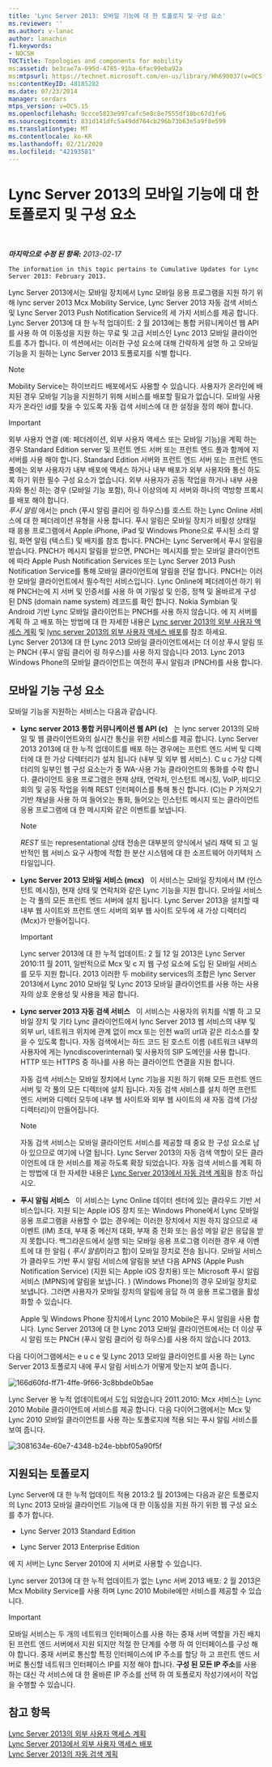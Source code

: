 ```yaml
---
title: 'Lync Server 2013: 모바일 기능에 대 한 토폴로지 및 구성 요소'
ms.reviewer: ''
ms.author: v-lanac
author: lanachin
f1.keywords:
- NOCSH
TOCTitle: Topologies and components for mobility
ms:assetid: be3cae7a-095d-4785-91ba-6fac99eba92a
ms:mtpsurl: https://technet.microsoft.com/en-us/library/Hh690037(v=OCS.15)
ms:contentKeyID: 48185282
ms.date: 07/23/2014
manager: serdars
mtps_version: v=OCS.15
ms.openlocfilehash: 9ccce5823e997cafc5e8c8e7555df18bc67d1fe6
ms.sourcegitcommit: 831d141dfc5a49dd764cb296b73b63e5a9f8e599
ms.translationtype: MT
ms.contentlocale: ko-KR
ms.lasthandoff: 02/21/2020
ms.locfileid: "42193581"
---
```

<div data-xmlns="http://www.w3.org/1999/xhtml">

<div class="topic" data-xmlns="http://www.w3.org/1999/xhtml" data-msxsl="urn:schemas-microsoft-com:xslt" data-cs="https://msdn.microsoft.com/">

<div data-asp="https://msdn2.microsoft.com/asp">

# <a name="topologies-and-components-for-mobility-in-lync-server-2013"></a>Lync Server 2013의 모바일 기능에 대 한 토폴로지 및 구성 요소

</div>

<div id="mainSection">

<div id="mainBody">

<span> </span>

_**마지막으로 수정 된 항목:** 2013-02-17_

    The information in this topic pertains to Cumulative Updates for Lync Server 2013: February 2013.

Lync Server 2013에서는 모바일 장치에서 Lync 모바일 응용 프로그램을 지원 하기 위해 lync server 2013 Mcx Mobility Service, Lync Server 2013 자동 검색 서비스 및 Lync Server 2013 Push Notification Service의 세 가지 서비스를 제공 합니다. Lync Server 2013에 대 한 누적 업데이트: 2 월 2013에는 통합 커뮤니케이션 웹 API를 사용 하 여 이동성을 지원 하는 무료 및 고급 서비스인 Lync 2013 모바일 클라이언트를 추가 합니다. 이 섹션에서는 이러한 구성 요소에 대해 간략하게 설명 하 고 모바일 기능을 지 원하는 Lync Server 2013 토폴로지를 식별 합니다.

<div>


> [!NOTE]  
> Mobility Service는 하이브리드 배포에서도 사용할 수 있습니다. 사용자가 온라인에 배치된 경우 모바일 기능을 지원하기 위해 서비스를 배포할 필요가 없습니다. 모바일 사용자가 온라인 id를 찾을 수 있도록 자동 검색 서비스에 대 한 설정을 정의 해야 합니다.



</div>

<div>


> [!IMPORTANT]  
> 외부 사용자 연결 (예: 페더레이션, 외부 사용자 액세스 또는 모바일 기능)을 계획 하는 경우 Standard Edition server 및 프런트 엔드 서버 또는 프런트 엔드 풀과 함께에 지 서버를 사용 해야 합니다. Standard Edition 서버와 프런트 엔드 서버 또는 프런트 엔드 풀에는 외부 사용자가 내부 배포에 액세스 하거나 내부 배포가 외부 사용자와 통신 하도록 하기 위한 필수 구성 요소가 없습니다. 외부 사용자가 공동 작업을 하거나 내부 사용자와 통신 하는 경우 (모바일 기능 포함), 하나 이상의에 지 서버와 하나의 역방향 프록시를 배포 해야 합니다.<BR><EM>푸시 알림</EM> 에서는 pnch (푸시 알림 클리어 링 하우스)를 호스트 하는 Lync Online 서비스에 대 한 페더레이션 유형을 사용 합니다. 푸시 알림은 모바일 장치가 비활성 상태일 때 응용 프로그램에서 Apple iPhone, iPad 및 Windows Phone으로 푸시된 소리 알림, 화면 알림 (텍스트) 및 배지를 참조 합니다. PNCH는 Lync Server에서 푸시 알림을 받습니다. PNCH가 메시지 알림을 받으면, PNCH는 메시지를 받는 모바일 클라이언트에 따라 Apple Push Notification Services 또는 Lync Server 2013 Push Notification Service를 통해 모바일 클라이언트에 알림을 전달 합니다. PNCH는 이러한 모바일 클라이언트에서 필수적인 서비스입니다. Lync Online에 페더레이션 하기 위해 PNCH는에 지 서버 및 인증서를 사용 하 여 기밀성 및 인증, 정책 및 올바르게 구성 된 DNS (domain name system) 레코드를 확인 합니다. Nokia Symbian 및 Android 기반 Lync 모바일 클라이언트는 PNCH를 사용 하지 않습니다. 에 지 서버를 계획 하 고 배포 하는 방법에 대 한 자세한 내용은 <A href="lync-server-2013-planning-for-external-user-access.md">Lync server 2013의 외부 사용자 액세스 계획</A> 및 <A href="lync-server-2013-deploying-external-user-access.md">lync server 2013의 외부 사용자 액세스 배포</A>를 참조 하세요.<BR>Lync Server 2013에 대 한 Lync 2013 모바일 클라이언트에서는 더 이상 푸시 알림 또는 PNCH (푸시 알림 클리어 링 하우스)를 사용 하지 않습니다 2013. Lync 2013 Windows Phone의 모바일 클라이언트는 여전히 푸시 알림과 (PNCH)를 사용 합니다.



</div>

<div>

## <a name="mobility-components"></a>모바일 기능 구성 요소

모바일 기능을 지원하는 서비스는 다음과 같습니다.

  - **Lync server 2013 통합 커뮤니케이션 웹 API (c)**   는 lync server 2013의 모바일 및 웹 클라이언트와의 실시간 통신을 위한 서비스를 제공 합니다. Lync Server 2013 2013에 대 한 누적 업데이트를 배포 하는 경우에는 프런트 엔드 서버 및 디렉터에 대 한 가상 디렉터리가 설치 됩니다 (내부 및 외부 웹 서비스). C u c 가상 디렉터리의 일부인 웹 구성 요소는가 중 WA-사용 가능 클라이언트의 통화를 수락 합니다. 클라이언트 응용 프로그램은 현재 상태, 연락처, 인스턴트 메시징, VoIP, 비디오 회의 및 공동 작업을 위해 REST 인터페이스를 통해 통신 합니다. (C)는 P 가져오기 기반 채널을 사용 하 여 들어오는 통화, 들어오는 인스턴트 메시지 또는 클라이언트 응용 프로그램에 대 한 메시지와 같은 이벤트를 보냅니다.
    
    <div>
    

    > [!NOTE]  
    > <EM>REST</EM> 또는 representational 상태 전송은 대부분의 양식에서 널리 채택 되 고 일반적인 웹 서비스 요구 사항에 적합 한 분산 시스템에 대 한 소프트웨어 아키텍처 스타일입니다.

    
    </div>

  - **Lync Server 2013 모바일 서비스 (mcx)**   이 서비스는 모바일 장치에서 IM (인스턴트 메시징), 현재 상태 및 연락처와 같은 Lync 기능을 지원 합니다. 모바일 서비스는 각 풀의 모든 프런트 엔드 서버에 설치 됩니다. Lync Server 2013을 설치할 때 내부 웹 사이트와 프런트 엔드 서버의 외부 웹 사이트 모두에 새 가상 디렉터리 (Mcx)가 만들어집니다.
    
    <div>
    

    > [!IMPORTANT]  
    > Lync server 2013에 대 한 누적 업데이트: 2 월 12 일 2013은 Lync Server 2010:11 월 2011, 일반적으로 Mcx 및 c 지 웹 구성 요소에 도입 된 모바일 서비스를 모두 지원 합니다. 2013 이러한 두 mobility services의 조합은 lync Server 2013에서 Lync 2010 모바일 및 Lync 2013 모바일 클라이언트를 사용 하는 사용자의 상호 운용성 및 사용을 제공 합니다.

    
    </div>

  - **Lync server 2013 자동 검색 서비스**   이 서비스는 사용자의 위치를 식별 하 고 모바일 장치 및 기타 Lync 클라이언트에서 lync Server 2013 웹 서비스의 내부 및 외부 url, 네트워크 위치에 관계 없이 mcx 또는 인천 wa의 url과 같은 리소스를 찾을 수 있도록 합니다. 자동 검색에서는 하드 코드 된 호스트 이름 (네트워크 내부의 사용자에 게는 lyncdiscoverinternal) 및 사용자의 SIP 도메인을 사용 합니다. HTTP 또는 HTTPS 중 하나를 사용 하는 클라이언트 연결을 지원 합니다.
    
    자동 검색 서비스는 모바일 장치에서 Lync 기능을 지원 하기 위해 모든 프런트 엔드 서버 및 각 풀의 모든 디렉터에 설치 됩니다. 자동 검색 서비스를 설치 하면 프런트 엔드 서버와 디렉터 모두에 내부 웹 사이트와 외부 웹 사이트의 새 자동 검색 (가상 디렉터리)이 만들어집니다.
    
    <div>
    

    > [!NOTE]  
    > 자동 검색 서비스는 모바일 클라이언트 서비스를 제공할 때 중요 한 구성 요소로 남아 있으므로 여기에 나열 됩니다. Lync Server 2013의 자동 검색 역할이 모든 클라이언트에 대 한 서비스를 제공 하도록 확장 되었습니다. 자동 검색 서비스를 계획 하는 방법에 대 한 자세한 내용은 <A href="lync-server-2013-planning-for-autodiscover.md">Lync Server 2013에서 자동 검색 계획</A>을 참조 하십시오.

    
    </div>

  - **푸시 알림 서비스**   이 서비스는 Lync Online 데이터 센터에 있는 클라우드 기반 서비스입니다. 지원 되는 Apple iOS 장치 또는 Windows Phone에서 Lync 모바일 응용 프로그램을 사용할 수 없는 경우에는 이러한 장치에서 지원 하지 않으므로 새 이벤트 (IM) 초대, 부재 중 메신저 대화, 부재 중 전화 또는 음성 메일 같은 응답을 받지 못합니다. 백그라운드에서 실행 되는 모바일 응용 프로그램 이러한 경우 새 이벤트에 대 한 알림 ( *푸시 알림*이라고 함)이 모바일 장치로 전송 됩니다. 모바일 서비스가 클라우드 기반 푸시 알림 서비스에 알림을 보낸 다음 APNS (Apple Push Notification Service) (지원 되는 Apple iOS 장치용) 또는 Microsoft 푸시 알림 서비스 (MPNS)에 알림을 보냅니다. ) (Windows Phone)의 경우 모바일 장치로 보냅니다. 그러면 사용자가 모바일 장치의 알림에 응답 하 여 응용 프로그램을 활성화할 수 있습니다.
    
    Apple 및 Windows Phone 장치에서 Lync 2010 Mobile은 푸시 알림을 사용 합니다. Lync Server 2013에 대 한 Lync 2013 모바일 클라이언트에서는 더 이상 푸시 알림 또는 PNCH (푸시 알림 클리어 링 하우스)를 사용 하지 않습니다 2013.

다음 다이어그램에서는 e u c e 및 Lync 2013 모바일 클라이언트를 사용 하는 Lync Server 2013 토폴로지 내에 푸시 알림 서비스가 어떻게 맞는지 보여 줍니다.

![166d60fd-ff71-4ffe-9f66-3c8bbde0b5ae](images/Hh690037.166d60fd-ff71-4ffe-9f66-3c8bbde0b5ae(OCS.15).jpg "166d60fd-ff71-4ffe-9f66-3c8bbde0b5ae")

Lync Server 용 누적 업데이트에서 도입 되었습니다 2011.2010: Mcx 서비스는 Lync 2010 Mobile 클라이언트에 서비스를 제공 합니다. 다음 다이어그램에서는 Mcx 및 Lync 2010 모바일 클라이언트를 사용 하는 토폴로지에 적용 되는 푸시 알림 서비스를 보여 줍니다.

![3081634e-60e7-4348-b24e-bbbf05a90f5f](images/Hh690037.3081634e-60e7-4348-b24e-bbbf05a90f5f(OCS.15).jpg "3081634e-60e7-4348-b24e-bbbf05a90f5f")

</div>

<div>

## <a name="supported-topologies"></a>지원되는 토폴로지

Lync Server에 대 한 누적 업데이트 적용 2013:2 월 2013에는 다음과 같은 토폴로지의 Lync 2013 모바일 클라이언트 기능에 대 한 이동성을 지원 하기 위한 웹 구성 요소를 추가 합니다.

  - Lync Server 2013 Standard Edition

  - Lync Server 2013 Enterprise Edition

에 지 서버는 Lync Server 2010에 지 서버로 사용할 수 있습니다.

Lync server 2013에 대 한 누적 업데이트가 없는 Lync 서버 2013 배포: 2 월 2013은 Mcx Mobility Service를 사용 하며 Lync 2010 Mobile에만 서비스를 제공할 수 있습니다.

<div>


> [!IMPORTANT]  
> 모바일 서비스는 두 개의 네트워크 인터페이스를 사용 하는 중재 서버 역할을 가진 배치 된 프런트 엔드 서버에서 지원 되지만 적절 한 단계를 수행 하 여 인터페이스를 구성 해야 합니다. 중재 서버로 통신할 특정 인터페이스에 IP 주소를 할당 하 고 프런트 엔드 서버로 통신할 네트워크 인터페이스 IP를 지정 해야 합니다. <STRONG>구성 된 모든 IP 주소</STRONG>를 사용 하는 대신 각 서비스에 대 한 올바른 IP 주소를 선택 하 여 토폴로지 작성기에서이 작업을 수행할 수 있습니다.



</div>

</div>

<div>

## <a name="see-also"></a>참고 항목


[Lync Server 2013의 외부 사용자 액세스 계획](lync-server-2013-planning-for-external-user-access.md)  
[Lync Server 2013에서 외부 사용자 액세스 배포](lync-server-2013-deploying-external-user-access.md)  
[Lync Server 2013의 자동 검색 계획](lync-server-2013-planning-for-autodiscover.md)  
  

</div>

</div>

<span> </span>

</div>

</div>

</div>

